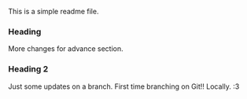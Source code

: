 This is a simple readme file.

### Heading

More changes for advance section. 

### Heading 2

Just some updates on a branch. First time branching on Git!! Locally. :3
